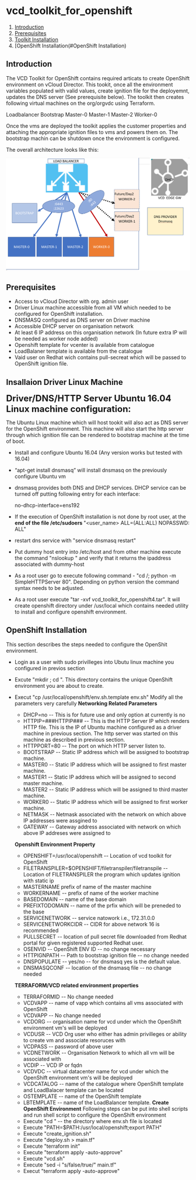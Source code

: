 # vcd_toolkit_for_openshift
1.  [Introduction](#introduction)
2.  [Prerequisites](#Prerequisites)
3.  [Toolkit Installation](#installation)
4.  [OpenShift Installation(#OpenShift Installation)

## Introduction
The VCD Toolkit for OpenShift contains required articats to create OpenShift environment on vCloud Director. This tookit, once all the environment variables populated with valid values, create ignition file for the deployemnt, updates the DNS server (See prerequisite below). The toolkit then creates following virtual machines on the org/orgvdc using Terraform.

Loadbalancer
Bootstrap 
Master-0 
Master-1
Master-2
Worker-0

Once the vms are deployed the toolkit applies the customer properties and attaching the appropriate ignition files to vms and powers them on. The bootstrap machin can be shutdown once the environment is configured.

The overall architecture looks like this:
<p align="center">
<img alt="st-v2" src="Images/Arch.png"/>
</p>

## Prerequisites
* Access to vCloud Director with org. admin user
* Driver Linux machine accessible from all VM which needed to be configured for OpenShift installation.
* DNSMASQ configured as DNS server on Driver machine
* Accessible DHCP server on organisation network 
* At least 6 IP address on this organisation network (In future extra IP will be needed as worker node added)
* Openshift template for vcenter is available from catalogue
* LoadBalaner template is available from the catalogue
* Vaid user on Redhat wich contains pull-secreat which will be passed to OpenShift ignition file.

## Insallaion Driver Linux Machine
<b>
  <font size="+2">
Driver/DNS/HTTP Server Ubuntu 16.04 Linux machine configuration:
  </font>
</b>

 The Ubuntu Linux machine which will host tookit will also act as DNS server for the OpenShift environment. This machine will also start the http server through which ignition file can be rendered to bootstrap machine at the time of boot.

 * Install and configure Ubuntu 16.04 (Any version works but tested with 16.04)
 * “apt-get install dnsmasq”   will install dnsmasq on the previously configure Ubuntu vm
 * dnsmasq provides both DNS and DHCP services. DHCP service can be turned off putting following entry for each interface:

   no-dhcp-interface=ens192
  
 * If the execution of OpenShift installation is not done by root user, at the <b>end of the file /etc/sudoers </b>"<user_name>  ALL=(ALL:ALL) NOPASSWD: ALL" 
 * restart dns service with "service  dnsmasq restart"
 * Put dummy host entry into /etc/host and from other machine execute the command "nslookup <dummy-host> <dns-ip-address>" and verify that it returns the ipaddress associated with dummy-host
 * As a root user go to execute following command - "cd /; python -m SimpleHTTPServer 80". Depending on python version the command syntax needs to be adjusted. 
 * As a root user execute "tar -xvf vcd_toolkit_for_openshift4.tar". It will create openshift directory under /usr/local which contains needed utility to install and configure openshift environment.

## OpenShift Installation

This section describes the steps needed to configure the OpenShit environment.

* Login as a user with sudo privilleges into Ubutu linux machine you configured in previos section
* Excute "mkdir <uniq-directory-name>; cd <unique-directory-name>". This directory contains the unique OpenShift environment you are about to create.
* Execut "cp /usr/local/openshift/env.sh.template env.sh"
  Modify all the parameters very carefully
  <b> Networking Related Parameters</b>
   - DHCP=no -- This is for future use and only option at currently is no
   - HTTPIP=###HTTPIP### -- This is the HTTP Server IP which renders HTTP file. This is the IP of Ubuntu machine configured as a driver machine in previous section. The http server was started on this machine as described in previous section.
   - HTTPPORT=80 -- The port on which HTTP server listen to.  
   - BOOTSTRAP -- Static IP address which will be assigned to bootstrap machine. 
   - MASTER0 -- Static IP address which will be assigned to first master  machine. 
   - MASTER1 -- Static IP address which will be assigned to second  master  machine. 
   - MASTER2 -- Static IP address which will be assigned to third master  machine. 
   - WORKER0 -- Static IP address which will be assigned to first worker  machine. 
   - NETMASK -- Netmask associated with the network on which above IP addresses were assgined to
   - GATEWAY -- Gateway address associated with network on which above IP addreses were assigned to 
  
  <b> Openshift Environment Property </b>
  
   - OPENSHIFT=/usr/local/openshift  -- Location of vcd toolkit for OpenShift
   - FILETRANSPILER=$OPENSHIFT/filetranspiler/filetranspile -- Location of FILETRANSPILER the program which updates ignition with static ip
   - MASTERNAME  prefix of name of the master machine 
   - WORKERNAME -- prefix of name of the worker machine
   - BASEDOMAIN --  name of the base domain
   - PREFIXTODOMAIN -- name of the prfix which will be preneded to the base
   - SERVICENETWORK -- service natowork i.e., 172.31.0.0
   - SERVICENETWORKCIDR -- CIDR for above network 16 is recommended
   - PULLSECRET -- location of pull secret file downloaded from Redhat portal for given registered supported Redhat user.
   - OSENVID -- OpenShift ENV ID -- no change necessary
   - HTTPIGNPATH -- Path to bootstrap ignition file -- no change needed
   - DNSPOPULATE -- yes/no -- for dnsmasq yes is the default value. 
   - DNSMASQCONF -- location of the dnsmasq file -- no change needed
   
  <b> TERRAFORM/VCD related environment properties </b>
   - TERRAFORMID -- No change needed
   - VCDVAPP -- name of vapp which contains all vms associated with OpenShift
   - VCDVAPP -- No change needed 
   - VCDORG -- organisation name for vcd under which the OpenShift environment vm's will be deployed
   - VCDUSR -- VCD Org user who either has admin privilleges or ability  to create vm and associate resoruces with
   - VCDPASS -- password of above user
   - VCDNETWORK -- Organisation Network to which all vm will be associated with
   - VCDIP -- VCD IP or fqdn
   - VCDVDC -- virtual datacenter name for vcd under which the OpenShift environment vm's will be deployed
   - VCDCATALOG -- name of the catalogue where OpenShift template and LoadBalacer template can be located
   - OSTEMPLATE -- name of the OpenShift template
   - LBTEMPLATE -- name of the LoadBalancer template. 
   <b>Create OpenShift Environment</b>
    Following steps can be put into shell scripts and run shell script to configure the OpenShift environment
    - Execute "cd <unique-directory-name>" -- the directory where env.sh file is located
    - Execute "PATH=$PATH:/usr/local/openshift;export PATH"
    - Execute "create_ignition.sh"
    - Execute "deploy.sh > main.tf"
    - Execute "terraform init"
    - Execute "terraform apply -auto-approve"
    - Execute "vcd.sh"
    - Execute "sed -i "s/false/true/" main.tf"
    - Execut "terraform apply -auto-approve"
   
  
  



